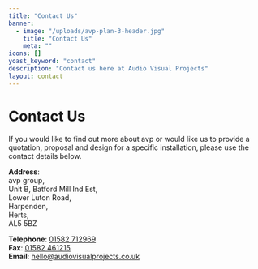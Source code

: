 ```yaml
---
title: "Contact Us"
banner: 
  - image: "/uploads/avp-plan-3-header.jpg"
    title: "Contact Us"
    meta: ""
icons: []
yoast_keyword: "contact"
description: "Contact us here at Audio Visual Projects"
layout: contact
---
```


# Contact Us

If you would like to find out more about avp or would like us to provide a quotation, proposal and design for a specific installation, please use the contact details below.

**Address**:<br>
avp group,<br>
Unit B, Batford Mill Ind Est,<br>
Lower Luton Road,<br>
Harpenden,<br>
Herts,<br>
AL5 5BZ

**Telephone**: [01582 712969](tel:01582712969)<br>
**Fax**: [01582 461215](tel:01582461215)<br>
**Email**: [hello@audiovisualprojects.co.uk](mailto:hello@audiovisualprojects.co.uk)<br>

